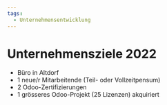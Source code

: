 ```yaml
---
tags:
  - Unternehmensentwicklung
---
```

# Unternehmensziele 2022

 * Büro in Altdorf
* 1 neue/r Mitarbeitende (Teil- oder Vollzeitpensum)
* 2 Odoo-Zertifizierungen
* 1 grösseres Odoo-Projekt (25 Lizenzen) akquiriert
